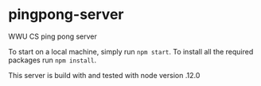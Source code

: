 # pingpong-server
WWU CS ping pong server

To start on a local machine, simply run `npm start`. To install all the required packages run `npm install`. 

This server is build with and tested with node version .12.0
